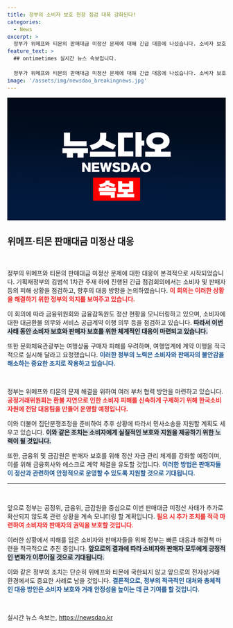 ```yaml
---
title: 정부의 소비자 보호 현장 점검 대폭 강화된다!
categories:
  - News
excerpt: >
  정부가 위메프와 티몬의 판매대금 미정산 문제에 대해 긴급 대응에 나섰습니다. 소비자 보호와 판매자 지원을 위한 구체적인 조치가 마련되며, 피해 구제와 조정 지원이 강화됩니다. 이 사태의 전개를 놓치지 마세요!
feature_text: >
  ## ontimetimes 실시간 뉴스 속보입니다.

  정부가 위메프와 티몬의 판매대금 미정산 문제에 대해 긴급 대응에 나섰습니다. 소비자 보호와 판매자 지원을 위한 구체적인 조치가 마련되며, 피해 구제와 조정 지원이 강화됩니다. 이 사태의 전개를 놓치지 마세요!
image: '/assets/img/newsdao_breakingnews.jpg'
---
```


<p><img src="/assets/img/newsdao_breakingnews.jpg" alt="ontimetimes 속보" /></p>

<h2 data-ke-size="size26">위메프·티몬 판매대금 미정산 대응</h2>

<p data-ke-size="size16">&nbsp;</p>

<p>정부의 위메프와 티몬의 판매대금 미정산 문제에 대한 대응이 본격적으로 시작되었습니다. 기획재정부의 김범석 1차관 주재 하에 진행된 긴급 점검회의에서는 소비자 및 판매자 등의 피해 상황을 점검하고, 향후의 대응 방향을 논의하였습니다. <b><span style="color: #ee2323;">이 회의는 이러한 상황을 해결하기 위한 정부의 의지를 보여주고 있습니다.</span></b> </p>

<p>이 회의에 따라 금융위원회와 금융감독원도 정산 현황을 모니터링하고 있으며, 소비자에 대한 대금환불 의무와 서비스 공급계약 이행 의무 등을 점검하고 있습니다. <b><span style="background-color: #21538527;">따라서 이번 사태 동안 소비자 보호와 판매자 보호를 위한 체계적인 대응이 마련되고 있습니다.</span></b> </p>

<p>또한 문화체육관광부는 여행상품 구매자 피해를 우려하며, 여행업계에 계약 이행을 적극적으로 실시해 달라고 요청했습니다. <b><span style="color: #1a5490;">이러한 정부의 노력은 소비자와 판매자의 불안감을 해소하는 중요한 조치로 작용하고 있습니다.</span></b> </p>

<p data-ke-size="size16">&nbsp;</p>

<p>정부는 위메프와 티몬의 문제 해결을 위하여 여러 부처 협력 방안을 마련하고 있습니다. <b><span style="color: #ee2323;">공정거래위원회는 환불 지연으로 인한 소비자 피해를 신속하게 구제하기 위해 한국소비자원에 전담 대응팀을 만들어 운영할 예정입니다.</span></b> </p>

<p>이와 더불어 집단분쟁조정을 준비하여 추후 상황에 따라서 민사소송을 지원할 계획도 세우고 있습니다. <b><span style="background-color: #21538527;">이와 같은 조치는 소비자에게 실질적인 보호와 지원을 제공하기 위한 노력이 될 것입니다.</span></b> </p>

<p>또한, 금융위 및 금감원은 판매자 보호를 위해 정산 자금 관리 체계를 강화할 예정이며, 이를 위해 금융회사와 에스크로 계약 체결을 유도할 것입니다. <b><span style="color: #1a5490;">이러한 방법은 판매자들이 정산과 관련하여 안정적으로 운영할 수 있도록 지원할 것으로 기대됩니다.</span></b> </p>

<hr>

<p data-ke-size="size16">&nbsp;</p>

<p>앞으로 정부는 공정위, 금융위, 금감원을 중심으로 이번 판매대금 미정산 사태가 추가로 확산되지 않도록 관련 상황을 계속 모니터링 할 계획입니다. <b><span style="color: #ee2323;">필요 시 추가 조치를 적극 마련하여 소비자와 판매자의 권익을 보호할 것입니다.</span></b> </p>

<p>이러한 상황에서 피해를 입은 소비자와 판매자들을 위해 정부는 빠른 대응과 해결책 마련을 적극적으로 추진 중입니다. <b><span style="background-color: #21538527;">앞으로의 결과에 따라 소비자와 판매자 모두에게 긍정적인 변화가 이루어질 것으로 기대됩니다.</span></b> </p>

<p>이와 같은 정부의 조치는 단순히 위메프와 티몬에 국한되지 않고 앞으로의 전자상거래 환경에서도 중요한 사례로 남을 것입니다. <b><span style="color: #1a5490;">결론적으로, 정부의 적극적인 대처와 총체적인 대응 방안은 소비자 보호와 거래 안정성을 높이는 데 큰 기여를 할 것입니다.</span></b> </p>

<p data-ke-size="size16">&nbsp;</p>
실시간 뉴스 속보는, <a href="https://newsdao.kr" rel="dofollow">https://newsdao.kr</a>


